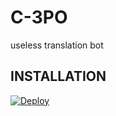 # C-3PO
useless translation bot

## INSTALLATION

[![Deploy](https://www.herokucdn.com/deploy/button.svg)](https://heroku.com/deploy)
